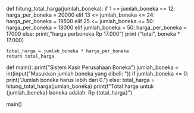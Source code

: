def hitung_total_harga(jumlah_boneka):
    if 1 <= jumlah_boneka <= 12:
        harga_per_boneka = 20000
    elif 13 <= jumlah_boneka <= 24:
        harga_per_boneka = 19500
    elif 25 <= jumlah_boneka <= 50:
        harga_per_boneka = 18000
    elif jumlah_boneka > 50:
        harga_per_boneka = 17000
    else:
        print(,"harga perboneka Rp 17.000")
        print ("total", boneka * 17.000)

    total_harga = jumlah_boneka * harga_per_boneka
    return total_harga

def main():
    print("Sistem Kasir Perusahaan Boneka")
    jumlah_boneka = int(input("Masukkan jumlah boneka yang dibeli: "))
    if jumlah_boneka <= 0:
            print("Jumlah boneka harus lebih dari 0.")
    else:
        total_harga = hitung_total_harga(jumlah_boneka)
        print(f"Total harga untuk {jumlah_boneka} boneka adalah: Rp {total_harga}")
        
main()
